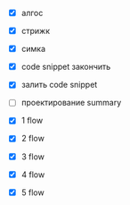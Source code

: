 - [x] алгос
- [x] стрижк
- [x] симка

- [x] code snippet закончить
- [x] залить code snippet
- [ ] проектирование summary

- [x] 1 flow
- [x] 2 flow
- [x] 3 flow
- [x] 4 flow
- [x] 5 flow